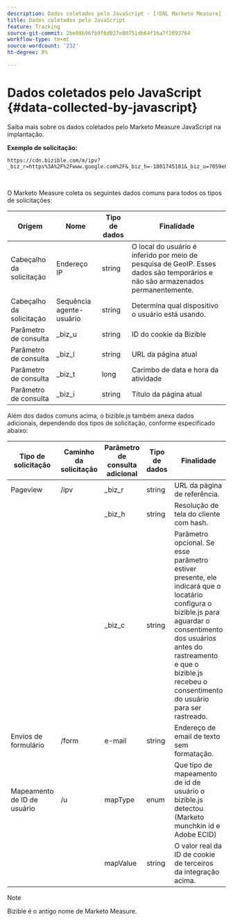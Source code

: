 ```yaml
---
description: Dados coletados pelo JavaScript - [!DNL Marketo Measure] - Documentação do produto
title: Dados coletados pelo JavaScript
feature: Tracking
source-git-commit: 2be08b96fb9f6d027e80751db64f16a7f2893764
workflow-type: tm+mt
source-wordcount: '232'
ht-degree: 8%

---
```


# Dados coletados pelo JavaScript {#data-collected-by-javascript}

Saiba mais sobre os dados coletados pelo Marketo Measure JavaScript na implantação.

**Exemplo de solicitação:**

```
https://cdn.bizible.com/m/ipv?_biz_r=https%3A%2F%2Fwww.google.com%2F&_biz_h=-1801745101&_biz_u=7059e81415f34f7bbaf40fe32fdcba21&_biz_s=8cbeed&_biz_l=https%3A%2F%2Fwww.zendesk.com%2Fservice%2F&_biz_t=1676483822155&_biz_i=Customer%20service%20software%20for%20the%20best%20customer%20experiences%20%7C%20Zendesk&_biz_n=0&rnd=235938&cdn_o=a&_biz_z=1676483822155
```

<br>

O Marketo Measure coleta os seguintes dados comuns para todos os tipos de solicitações:

<table>
<thead>
  <tr>
    <th>Origem</th>
    <th>Nome</th>
    <th>Tipo de dados</th>
    <th>Finalidade</th>
  </tr>
</thead>
<tbody>
  <tr>
    <td>Cabeçalho da solicitação</td>
    <td>Endereço IP</td>
    <td>string</td>
    <td>O local do usuário é inferido por meio de pesquisa de GeoIP. Esses dados são temporários e não são armazenados permanentemente.</td>
  </tr>
  <tr>
    <td>Cabeçalho da solicitação</td>
    <td>Sequência agente-usuário</td>
    <td>string</td>
    <td>Determina qual dispositivo o usuário está usando.</td>
  </tr>
  <tr>
    <td>Parâmetro de consulta</td>
    <td>_biz_u</td>
    <td>string</td>
    <td>ID do cookie da Bizible</td>
  </tr>
  <tr>
    <td>Parâmetro de consulta</td>
    <td>_biz_l</td>
    <td>string</td>
    <td>URL da página atual</td>
  </tr>
  <tr>
    <td>Parâmetro de consulta</td>
    <td>_biz_t</td>
    <td>long</td>
    <td>Carimbo de data e hora da atividade</td>
  </tr>
  <tr>
    <td>Parâmetro de consulta</td>
    <td>_biz_i</td>
    <td>string</td>
    <td>Título da página atual</td>
  </tr>
</tbody>
</table>

Além dos dados comuns acima, o bizible.js também anexa dados adicionais, dependendo dos tipos de solicitação, conforme especificado abaixo:

<table>
<thead>
  <tr>
    <th>Tipo de solicitação</th>
    <th>Caminho da solicitação</th>
    <th>Parâmetro de consulta adicional</th>
    <th>Tipo de dados</th>
    <th>Finalidade</th>
  </tr>
</thead>
<tbody>
  <tr>
    <td>Pageview</td>
    <td>/ipv</td>
    <td>_biz_r</td>
    <td>string</td>
    <td>URL da página de referência.</td>
  </tr>
  <tr>
    <td></td>
    <td></td>
    <td>_biz_h</td>
    <td>string</td>
    <td>Resolução de tela do cliente com hash.</td>
  </tr>
  <tr>
    <td></td>
    <td></td>
    <td>_biz_c</td>
    <td>string</td>
    <td>Parâmetro opcional. Se esse parâmetro estiver presente, ele indicará que o locatário configura o bizible.js para aguardar o consentimento dos usuários antes do rastreamento e que o bizible.js recebeu o consentimento do usuário para ser rastreado.</td>
  </tr>
  <tr>
    <td>Envios de formulário</td>
    <td>/form</td>
    <td>e-mail</td>
    <td>string</td>
    <td>Endereço de email de texto sem formatação.</td>
  </tr>
  <tr>
    <td>Mapeamento de ID de usuário</td>
    <td>/u</td>
    <td>mapType</td>
    <td>enum</td>
    <td>Que tipo de mapeamento de id de usuário o bizible.js detectou (Marketo munchkin id e Adobe ECID)</td>
  </tr>
  <tr>
    <td></td>
    <td></td>
    <td>mapValue</td>
    <td>string</td>
    <td>O valor real da ID de cookie de terceiros da integração acima.</td>
  </tr>
</tbody>
</table>

>[!NOTE]
>
>Bizible é o antigo nome de Marketo Measure.
